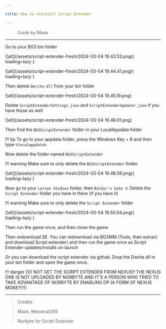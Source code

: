 ```yaml
---

title: How to reinstall Script Extender

---
```


> Guide by Maze

---

Go to your BG3 bin folder

![alt](/assets/script-extender-fresh/2024-03-04 19.43.53.png){ loading=lazy }

![alt](/assets/script-extender-fresh/2024-03-04 19.44.41.png){ loading=lazy }

Then delete `Dwrite.dll` from your bin folder

![alt](/assets/script-extender-fresh/2024-03-04 19.45.19.png)

Delete `ScriptExtenderSettings.json` and `ScriptExtenderUpdater.json` if you have those as well

![alt](/assets/script-extender-fresh/2024-03-04 19.46.01.png)

Then find the `BG3ScriptExtender` folder in your LocalAppdata folder

!!! tip
    To go to your appdata folder, press the Windows Key + R and then type `%localappdata%`

Now delete the folder named `BG3ScriptExtender`

!!! warning
    Make sure to only delete the `BG3ScriptExtender` folder.

![alt](/assets/script-extender-fresh/2024-03-04 19.48.56.png){ loading=lazy }

Now go to your `Larian Studios` folder, then `Baldur's Gate 3`: Delete the `Script Extender` folder you have in there (if you have it)

!!! warning
    Make sure to only delete the `Script Extender` folder

![alt](/assets/script-extender-fresh/2024-03-04 19.50.04.png){ loading=lazy }

Then run the game once, and then close the game

Then redownload SE. 
You can redownload via BG3MM (Tools, then extract and download Script extender) and then run the game once as Script Extender updates/installs on launch

Or you can download the script extender via github. Drop the Dwrite.dll in your bin folder and open the game once. 

!!! danger
    DO NOT GET THE SCRIPT EXTENDER FROM NEXUS!! THE NEXUS ONE IS NOT UPLOADED BY NORBYTE AND IT'S A PERSON WHO TRIED TO TAKE ADVANTAGE OF NORBYTE BY ENABLING DP (A FORM OF NEXUS MONEY!!!)

---

> Credits: 
>
> Maze, Meowcat285
>
> Norbyte for Script Extender